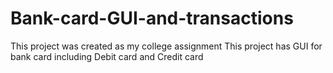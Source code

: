 # Bank-card-GUI-and-transactions
This project was created as my college assignment 
This project has GUI for bank card including Debit card and Credit card 
